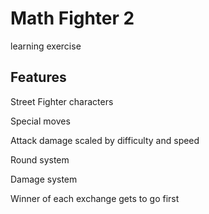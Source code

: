 Math Fighter 2
===============
learning exercise

## Features

Street Fighter characters

Special moves

Attack damage scaled by difficulty and speed

Round system

Damage system

Winner of each exchange gets to go first


